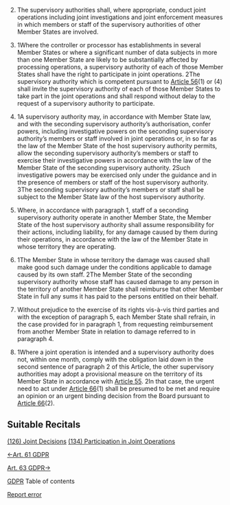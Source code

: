 


2. The supervisory authorities shall, where appropriate, conduct joint operations including joint investigations and joint enforcement measures in which members or staff of the supervisory authorities of other Member States are involved.

4. 1Where the controller or processor has establishments in several Member States or where a significant number of data subjects in more than one Member State are likely to be substantially affected by processing operations, a supervisory authority of each of those Member States shall have the right to participate in joint operations. 2The supervisory authority which is competent pursuant to [Article 56](https://gdpr-info.eu/art-56-gdpr/)(1) or (4) shall invite the supervisory authority of each of those Member States to take part in the joint operations and shall respond without delay to the request of a supervisory authority to participate.

6. 1A supervisory authority may, in accordance with Member State law, and with the seconding supervisory authority’s authorisation, confer powers, including investigative powers on the seconding supervisory authority’s members or staff involved in joint operations or, in so far as the law of the Member State of the host supervisory authority permits, allow the seconding supervisory authority’s members or staff to exercise their investigative powers in accordance with the law of the Member State of the seconding supervisory authority. 2Such investigative powers may be exercised only under the guidance and in the presence of members or staff of the host supervisory authority. 3The seconding supervisory authority’s members or staff shall be subject to the Member State law of the host supervisory authority.

8. Where, in accordance with paragraph 1, staff of a seconding supervisory authority operate in another Member State, the Member State of the host supervisory authority shall assume responsibility for their actions, including liability, for any damage caused by them during their operations, in accordance with the law of the Member State in whose territory they are operating.

10. 1The Member State in whose territory the damage was caused shall make good such damage under the conditions applicable to damage caused by its own staff. 2The Member State of the seconding supervisory authority whose staff has caused damage to any person in the territory of another Member State shall reimburse that other Member State in full any sums it has paid to the persons entitled on their behalf.

12. Without prejudice to the exercise of its rights vis-à-vis third parties and with the exception of paragraph 5, each Member State shall refrain, in the case provided for in paragraph 1, from requesting reimbursement from another Member State in relation to damage referred to in paragraph 4.

14. 1Where a joint operation is intended and a supervisory authority does not, within one month, comply with the obligation laid down in the second sentence of paragraph 2 of this Article, the other supervisory authorities may adopt a provisional measure on the territory of its Member State in accordance with [Article 55](https://gdpr-info.eu/art-55-gdpr/). 2In that case, the urgent need to act under [Article 66](https://gdpr-info.eu/art-66-gdpr/)(1) shall be presumed to be met and require an opinion or an urgent binding decision from the Board pursuant to [Article 66](https://gdpr-info.eu/art-66-gdpr/)(2).




## Suitable Recitals



[(126) Joint Decisions](https://gdpr-info.eu/recitals/no-126/)
[(134) Participation in Joint Operations](https://gdpr-info.eu/recitals/no-134/)




[←Art. 61 GDPR](https://gdpr-info.eu/art-61-gdpr/ "Art. 61 GDPR - Mutual assistance")


[Art. 63 GDPR→](https://gdpr-info.eu/art-63-gdpr/ "Art. 63 GDPR - Consistency mechanism")



[GDPR](https://gdpr-info.eu)
Table of contents


[Report error](https://gdpr-info.eu/gf/?TB_iframe=true&height=306 "Your message")

